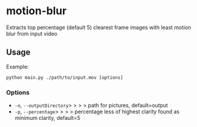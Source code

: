 # motion-blur
Extracts top percentage (default 5) clearest frame images with least motion blur from input video

## Usage
Example:
```
python main.py ./path/to/input.mov [options]
```

### Options
-  `-o`, `--outputDirectory`> > > > path for pictures, default=output
-  `-p`, `--percentage`> > > > percentage less of highest clarity found as minimum clarity, default=5
